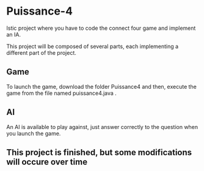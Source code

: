 # Puissance-4

Istic project where you have to code the connect four game and implement an IA.

This project will be composed of several parts, each implementing a different part of the project.

## Game

To launch the game, download the folder Puissance4 and then, execute the game from the file named puissance4.java .

## AI

An AI is available to play against, just answer correctly to the question when you launch the game.

## This project is finished, but some modifications will occure over time
